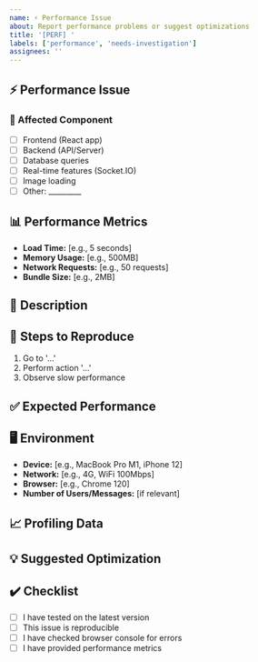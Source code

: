 ```yaml
---
name: ⚡ Performance Issue
about: Report performance problems or suggest optimizations
title: '[PERF] '
labels: ['performance', 'needs-investigation']
assignees: ''
---
```


## ⚡ Performance Issue

### 🎯 Affected Component
<!-- Which part of Studi.io is affected? -->
- [ ] Frontend (React app)
- [ ] Backend (API/Server)
- [ ] Database queries
- [ ] Real-time features (Socket.IO)
- [ ] Image loading
- [ ] Other: _________

## 📊 Performance Metrics
<!-- Provide specific measurements if available -->
- **Load Time:** [e.g., 5 seconds]
- **Memory Usage:** [e.g., 500MB]
- **Network Requests:** [e.g., 50 requests]
- **Bundle Size:** [e.g., 2MB]

## 📝 Description
<!-- Describe the performance issue in detail -->

## 🔬 Steps to Reproduce
1. Go to '...'
2. Perform action '...'
3. Observe slow performance

## ✅ Expected Performance
<!-- What performance level do you expect? -->

## 🖥️ Environment
- **Device:** [e.g., MacBook Pro M1, iPhone 12]
- **Network:** [e.g., 4G, WiFi 100Mbps]
- **Browser:** [e.g., Chrome 120]
- **Number of Users/Messages:** [if relevant]

## 📈 Profiling Data
<!-- Optional: Attach Chrome DevTools performance profile, Lighthouse report, etc. -->

## 💡 Suggested Optimization
<!-- Optional: How could this be improved? -->

## ✔️ Checklist
- [ ] I have tested on the latest version
- [ ] This issue is reproducible
- [ ] I have checked browser console for errors
- [ ] I have provided performance metrics
